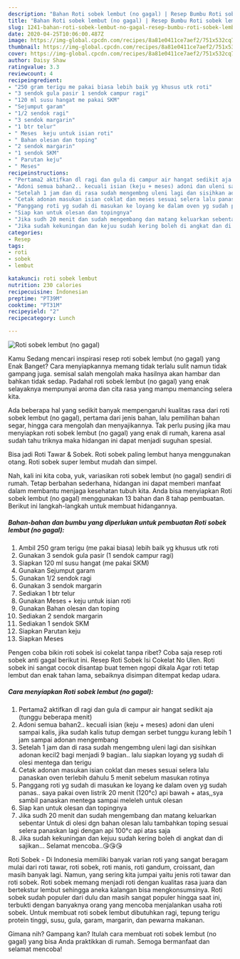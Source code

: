 ```yaml
---
description: "Bahan Roti sobek lembut (no gagal) | Resep Bumbu Roti sobek lembut (no gagal) Yang Lezat"
title: "Bahan Roti sobek lembut (no gagal) | Resep Bumbu Roti sobek lembut (no gagal) Yang Lezat"
slug: 1241-bahan-roti-sobek-lembut-no-gagal-resep-bumbu-roti-sobek-lembut-no-gagal-yang-lezat
date: 2020-04-25T10:06:00.487Z
image: https://img-global.cpcdn.com/recipes/8a81e0411ce7aef2/751x532cq70/roti-sobek-lembut-no-gagal-foto-resep-utama.jpg
thumbnail: https://img-global.cpcdn.com/recipes/8a81e0411ce7aef2/751x532cq70/roti-sobek-lembut-no-gagal-foto-resep-utama.jpg
cover: https://img-global.cpcdn.com/recipes/8a81e0411ce7aef2/751x532cq70/roti-sobek-lembut-no-gagal-foto-resep-utama.jpg
author: Daisy Shaw
ratingvalue: 3.3
reviewcount: 4
recipeingredient:
- "250 gram terigu me pakai biasa lebih baik yg khusus utk roti"
- "3 sendok gula pasir 1 sendok campur ragi"
- "120 ml susu hangat me pakai SKM"
- "Sejumput garam"
- "1/2 sendok ragi"
- "3 sendok margarin"
- "1 btr telur"
- " Meses  keju untuk isian roti"
- " Bahan olesan dan toping"
- "2 sendok margarin"
- "1 sendok SKM"
- " Parutan keju"
- " Meses"
recipeinstructions:
- "Pertama2 aktifkan dl ragi dan gula di campur air hangat sedikit aja (tunggu beberapa menit)"
- "Adoni semua bahan2.. kecuali isian (keju + meses) adoni dan uleni sampai kalis, jika sudah kalis tutup demgan serbet tunggu kurang lebih 1 jam sampai adonan mengembang"
- "Setelah 1 jam dan di rasa sudah mengembng uleni lagi dan sisihkan adonan kecil2 bagi menjadi 9 bagian.. lalu siapkan loyang yg sudah di olesi mentega dan terigu"
- "Cetak adonan masukan isian coklat dan meses sesuai selera lalu panaskan oven terlebih dahulu 5 menit sebelum masukan rotinya"
- "Panggang roti yg sudah di masukan ke loyang ke dalam oven yg sudah panas.. saya pakai oven listrik 20 menit (120°c) api bawah + atas,,sya sambil panaskan mentega sampai meleleh untuk olesan"
- "Siap kan untuk olesan dan topingnya"
- "Jika sudh 20 menit dan sudah mengembang dan matang keluarkan sebentar Untuk di olesi dgn bahan olesan lalu tambahkan toping sesuai selera panaskan lagi dengan api 100°c api atas saja"
- "Jika sudah kekuningan dan kejuu sudah kering boleh di angkat dan di sajikan... Selamat mencoba..😘😘😘"
categories:
- Resep
tags:
- roti
- sobek
- lembut

katakunci: roti sobek lembut 
nutrition: 230 calories
recipecuisine: Indonesian
preptime: "PT39M"
cooktime: "PT31M"
recipeyield: "2"
recipecategory: Lunch

---
```



![Roti sobek lembut (no gagal)](https://img-global.cpcdn.com/recipes/8a81e0411ce7aef2/751x532cq70/roti-sobek-lembut-no-gagal-foto-resep-utama.jpg)

Kamu Sedang mencari inspirasi resep roti sobek lembut (no gagal) yang Enak Banget? Cara menyiapkannya memang tidak terlalu sulit namun tidak gampang juga. semisal salah mengolah maka hasilnya akan hambar dan bahkan tidak sedap. Padahal roti sobek lembut (no gagal) yang enak selayaknya mempunyai aroma dan cita rasa yang mampu memancing selera kita.

Ada beberapa hal yang sedikit banyak mempengaruhi kualitas rasa dari roti sobek lembut (no gagal), pertama dari jenis bahan, lalu pemilihan bahan segar, hingga cara mengolah dan menyajikannya. Tak perlu pusing jika mau menyiapkan roti sobek lembut (no gagal) yang enak di rumah, karena asal sudah tahu triknya maka hidangan ini dapat menjadi suguhan spesial.

Bisa jadi Roti Tawar &amp; Sobek. Roti sobek paling lembut hanya menggunakan otang. Roti sobek super lembut mudah dan simpel.


Nah, kali ini kita coba, yuk, variasikan roti sobek lembut (no gagal) sendiri di rumah. Tetap berbahan sederhana, hidangan ini dapat memberi manfaat dalam membantu menjaga kesehatan tubuh kita. Anda bisa menyiapkan Roti sobek lembut (no gagal) menggunakan 13 bahan dan 8 tahap pembuatan. Berikut ini langkah-langkah untuk membuat hidangannya.

<!--inarticleads1-->

##### Bahan-bahan dan bumbu yang diperlukan untuk pembuatan Roti sobek lembut (no gagal):

1. Ambil 250 gram terigu (me pakai biasa) lebih baik yg khusus utk roti
1. Gunakan 3 sendok gula pasir (1 sendok campur ragi)
1. Siapkan 120 ml susu hangat (me pakai SKM)
1. Gunakan Sejumput garam
1. Gunakan 1/2 sendok ragi
1. Gunakan 3 sendok margarin
1. Sediakan 1 btr telur
1. Gunakan  Meses + keju untuk isian roti
1. Gunakan  Bahan olesan dan toping
1. Sediakan 2 sendok margarin
1. Sediakan 1 sendok SKM
1. Siapkan  Parutan keju
1. Siapkan  Meses


Pengen coba bikin roti sobek isi cokelat tanpa ribet? Coba saja resep roti sobek anti gagal berikut ini. Resep Roti Sobek Isi Cokelat No Ulen. Roti sobek ini sangat cocok disantap buat temen ngopi dikala Agar roti tetap lembut dan enak tahan lama, sebaiknya disimpan ditempat kedap udara. 

<!--inarticleads2-->

##### Cara menyiapkan Roti sobek lembut (no gagal):

1. Pertama2 aktifkan dl ragi dan gula di campur air hangat sedikit aja (tunggu beberapa menit)
1. Adoni semua bahan2.. kecuali isian (keju + meses) adoni dan uleni sampai kalis, jika sudah kalis tutup demgan serbet tunggu kurang lebih 1 jam sampai adonan mengembang
1. Setelah 1 jam dan di rasa sudah mengembng uleni lagi dan sisihkan adonan kecil2 bagi menjadi 9 bagian.. lalu siapkan loyang yg sudah di olesi mentega dan terigu
1. Cetak adonan masukan isian coklat dan meses sesuai selera lalu panaskan oven terlebih dahulu 5 menit sebelum masukan rotinya
1. Panggang roti yg sudah di masukan ke loyang ke dalam oven yg sudah panas.. saya pakai oven listrik 20 menit (120°c) api bawah + atas,,sya sambil panaskan mentega sampai meleleh untuk olesan
1. Siap kan untuk olesan dan topingnya
1. Jika sudh 20 menit dan sudah mengembang dan matang keluarkan sebentar Untuk di olesi dgn bahan olesan lalu tambahkan toping sesuai selera panaskan lagi dengan api 100°c api atas saja
1. Jika sudah kekuningan dan kejuu sudah kering boleh di angkat dan di sajikan... Selamat mencoba..😘😘😘


Roti Sobek - Di Indonesia memiliki banyak varian roti yang sangat beragam mulai dari roti tawar, roti sobek, roti manis, roti gandum, croissant, dan masih banyak lagi. Namun, yang sering kita jumpai yaitu jenis roti tawar dan roti sobek. Roti sobek memang menjadi roti dengan kualitas rasa juara dan bertekstur lembut sehingga aneka kalangan bisa mengkonsumsinya. Roti sobek sudah populer dari dulu dan masih sangat populer hingga saat ini, terbukti dengan banyaknya orang yang mencoba menjalankan usaha roti sobek. Untuk membuat roti sobek lembut dibutuhkan ragi, tepung terigu protein tinggi, susu, gula, garam, margarin, dan pewarna makanan. 

Gimana nih? Gampang kan? Itulah cara membuat roti sobek lembut (no gagal) yang bisa Anda praktikkan di rumah. Semoga bermanfaat dan selamat mencoba!
